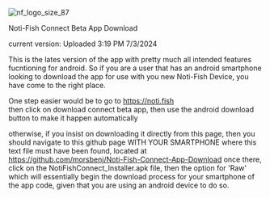![nf_logo_size_87](https://github.com/morsbenj/Noti-Fish-Connect-App-Download/assets/104463900/d5c402bd-9828-4d13-a044-87bf39463792)


Noti-Fish Connect Beta App Download

current version: Uploaded 3:19 PM 7/3/2024

This is the lates version of the app with pretty much all intended features fucntioning for android.
So if you are a user that has an android smartphone looking to download the app for use with you new
Noti-Fish Device, you have come to the right place. 

One step easier would be to go to https://noti.fish  
then click on download connect beta app, then use the android download button to make it happen automatically


otherwise, if you insist on downloading it directly from this page, then you should navigate to 
this github page WITH YOUR SMARTPHONE where this text file must have been found, located at 
https://github.com/morsbenj/Noti-Fish-Connect-App-Download
 once there, click on the NotiFishConnect_Installer.apk file, then the option for 'Raw' which will essentially 
 begin the download process for your smartphone of the app code, given that you are using an android device to do so.
